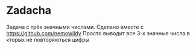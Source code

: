 # Zadacha
Задача с трёх значными числами. Сделано вместе с https://github.com/nemowildy
Просто выводит все 3-х значные числа в кторых не повторяються цифры 
